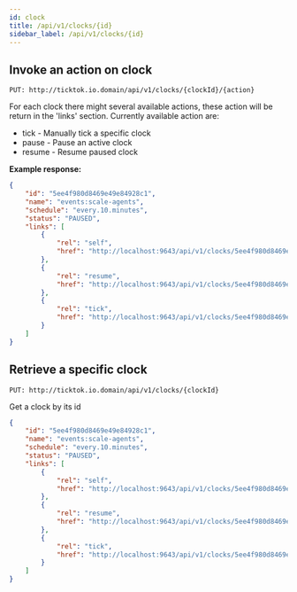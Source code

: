 ```yaml
---
id: clock 
title: /api/v1/clocks/{id}
sidebar_label: /api/v1/clocks/{id}
---
```


## Invoke an action on clock
```PUT: http://ticktok.io.domain/api/v1/clocks/{clockId}/{action}```

For each clock there might several available actions, these action will be return in the 'links' section. Currently available action are:
* tick - Manually tick a specific clock
* pause - Pause an active clock
* resume - Resume paused clock


**Example response:**
```json
{
    "id": "5ee4f980d8469e49e84928c1",
    "name": "events:scale-agents",
    "schedule": "every.10.minutes",
    "status": "PAUSED",
    "links": [
        {
            "rel": "self",
            "href": "http://localhost:9643/api/v1/clocks/5ee4f980d8469e49e84928c1"
        },
        {
            "rel": "resume",
            "href": "http://localhost:9643/api/v1/clocks/5ee4f980d8469e49e84928c1/resume"
        },
        {
            "rel": "tick",
            "href": "http://localhost:9643/api/v1/clocks/5ee4f980d8469e49e84928c1/tick"
        }
    ]
}
```

## Retrieve a specific clock
```PUT: http://ticktok.io.domain/api/v1/clocks/{clockId}```

Get a clock by its id

```json
{
    "id": "5ee4f980d8469e49e84928c1",
    "name": "events:scale-agents",
    "schedule": "every.10.minutes",
    "status": "PAUSED",
    "links": [
        {
            "rel": "self",
            "href": "http://localhost:9643/api/v1/clocks/5ee4f980d8469e49e84928c1"
        },
        {
            "rel": "resume",
            "href": "http://localhost:9643/api/v1/clocks/5ee4f980d8469e49e84928c1/resume"
        },
        {
            "rel": "tick",
            "href": "http://localhost:9643/api/v1/clocks/5ee4f980d8469e49e84928c1/tick"
        }
    ]
}
```


